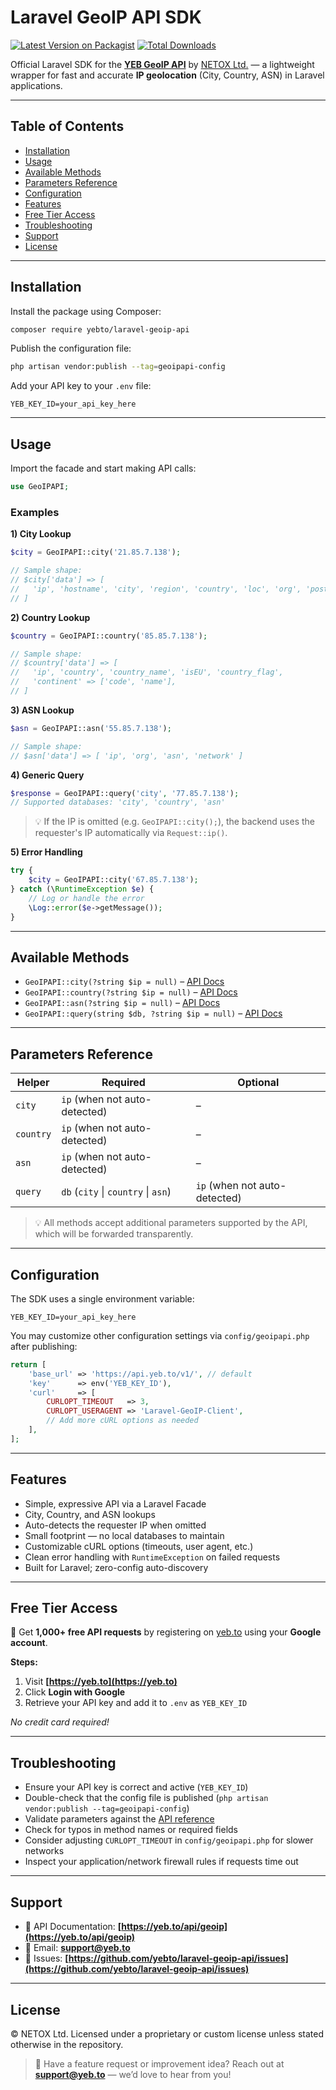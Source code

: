 # Laravel GeoIP API SDK

[![Latest Version on Packagist](https://img.shields.io/packagist/v/yebto/laravel-geoip-api.svg?style=flat-square)](https://packagist.org/packages/yebto/laravel-geoip-api)
[![Total Downloads](https://img.shields.io/packagist/dt/yebto/laravel-geoip-api.svg?style=flat-square)](https://packagist.org/packages/yebto/laravel-geoip-api)

Official Laravel SDK for the **[YEB GeoIP API](https://yeb.to/api/geoip)** by [NETOX Ltd.](https://yeb.to/about) — a lightweight wrapper for fast and accurate **IP geolocation** (City, Country, ASN) in Laravel applications.

---

## Table of Contents

* [Installation](#installation)
* [Usage](#usage)
* [Available Methods](#available-methods)
* [Parameters Reference](#parameters-reference)
* [Configuration](#configuration)
* [Features](#features)
* [Free Tier Access](#free-tier-access)
* [Troubleshooting](#troubleshooting)
* [Support](#support)
* [License](#license)

---

## Installation

Install the package using Composer:

```bash
composer require yebto/laravel-geoip-api
```

Publish the configuration file:

```bash
php artisan vendor:publish --tag=geoipapi-config
```

Add your API key to your `.env` file:

```env
YEB_KEY_ID=your_api_key_here
```

---

## Usage

Import the facade and start making API calls:

```php
use GeoIPAPI;
```

### Examples

**1) City Lookup**

```php
$city = GeoIPAPI::city('21.85.7.138');

// Sample shape:
// $city['data'] => [
//   'ip', 'hostname', 'city', 'region', 'country', 'loc', 'org', 'postal', 'timezone', ...
// ]
```

**2) Country Lookup**

```php
$country = GeoIPAPI::country('85.85.7.138');

// Sample shape:
// $country['data'] => [
//   'ip', 'country', 'country_name', 'isEU', 'country_flag',
//   'continent' => ['code', 'name'],
// ]
```

**3) ASN Lookup**

```php
$asn = GeoIPAPI::asn('55.85.7.138');

// Sample shape:
// $asn['data'] => [ 'ip', 'org', 'asn', 'network' ]
```

**4) Generic Query**

```php
$response = GeoIPAPI::query('city', '77.85.7.138');
// Supported databases: 'city', 'country', 'asn'
```

> 💡 If the IP is omitted (e.g. `GeoIPAPI::city();`), the backend uses the requester's IP automatically via `Request::ip()`.

**5) Error Handling**

```php
try {
    $city = GeoIPAPI::city('67.85.7.138');
} catch (\RuntimeException $e) {
    // Log or handle the error
    \Log::error($e->getMessage());
}
```

---

## Available Methods

* `GeoIPAPI::city(?string $ip = null)` – [API Docs](https://yeb.to/api/geoip)
* `GeoIPAPI::country(?string $ip = null)` – [API Docs](https://yeb.to/api/geoip)
* `GeoIPAPI::asn(?string $ip = null)` – [API Docs](https://yeb.to/api/geoip)
* `GeoIPAPI::query(string $db, ?string $ip = null)` – [API Docs](https://yeb.to/api/geoip)

---

## Parameters Reference

| Helper    | Required                            | Optional                      |
| --------- | ----------------------------------- | ----------------------------- |
| `city`    | `ip` (when not auto-detected)       | –                             |
| `country` | `ip` (when not auto-detected)       | –                             |
| `asn`     | `ip` (when not auto-detected)       | –                             |
| `query`   | `db` (`city` \| `country` \| `asn`) | `ip` (when not auto-detected) |

> 💡 All methods accept additional parameters supported by the API, which will be forwarded transparently.

---

## Configuration

The SDK uses a single environment variable:

```env
YEB_KEY_ID=your_api_key_here
```

You may customize other configuration settings via `config/geoipapi.php` after publishing:

```php
return [
    'base_url' => 'https://api.yeb.to/v1/', // default
    'key'      => env('YEB_KEY_ID'),
    'curl'     => [
        CURLOPT_TIMEOUT   => 3,
        CURLOPT_USERAGENT => 'Laravel-GeoIP-Client',
        // Add more cURL options as needed
    ],
];
```

---

## Features

* Simple, expressive API via a Laravel Facade
* City, Country, and ASN lookups
* Auto-detects the requester IP when omitted
* Small footprint — no local databases to maintain
* Customizable cURL options (timeouts, user agent, etc.)
* Clean error handling with `RuntimeException` on failed requests
* Built for Laravel; zero-config auto-discovery

---

## Free Tier Access

🎁 Get **1,000+ free API requests** by registering on [yeb.to](https://yeb.to) using your **Google account**.

**Steps:**

1. Visit **[https://yeb.to](https://yeb.to)**
2. Click **Login with Google**
3. Retrieve your API key and add it to `.env` as `YEB_KEY_ID`

*No credit card required!*

---

## Troubleshooting

* Ensure your API key is correct and active (`YEB_KEY_ID`)
* Double-check that the config file is published (`php artisan vendor:publish --tag=geoipapi-config`)
* Validate parameters against the [API reference](https://yeb.to/api/geoip)
* Check for typos in method names or required fields
* Consider adjusting `CURLOPT_TIMEOUT` in `config/geoipapi.php` for slower networks
* Inspect your application/network firewall rules if requests time out

---

## Support

* 📘 API Documentation: **[https://yeb.to/api/geoip](https://yeb.to/api/geoip)**
* 📧 Email: **[support@yeb.to](mailto:support@yeb.to)**
* 🐛 Issues: **[https://github.com/yebto/laravel-geoip-api/issues](https://github.com/yebto/laravel-geoip-api/issues)**

---

## License

© NETOX Ltd. Licensed under a proprietary or custom license unless stated otherwise in the repository.

> 💬 Have a feature request or improvement idea?
> Reach out at **[support@yeb.to](mailto:support@yeb.to)** — we’d love to hear from you!
